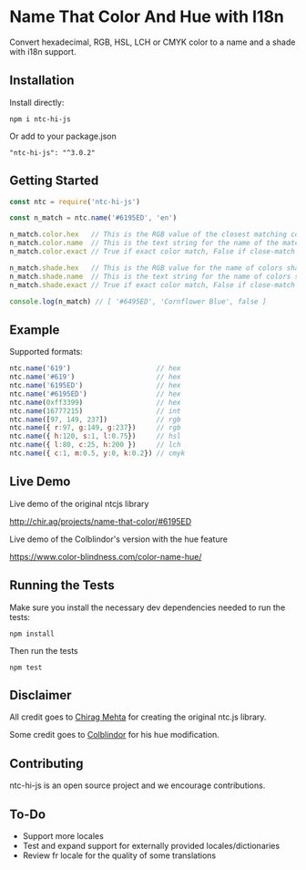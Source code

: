 # Name That Color And Hue with I18n

Convert hexadecimal, RGB, HSL, LCH or CMYK color to a name and a shade with i18n support.

## Installation

Install directly:
```
npm i ntc-hi-js
```

Or add to your package.json
```
"ntc-hi-js": "^3.0.2"
```

## Getting Started

```javascript
const ntc = require('ntc-hi-js')

const n_match = ntc.name('#6195ED', 'en')

n_match.color.hex   // This is the RGB value of the closest matching color
n_match.color.name  // This is the text string for the name of the match
n_match.color.exact // True if exact color match, False if close-match

n_match.shade.hex   // This is the RGB value for the name of colors shade
n_match.shade.name  // This is the text string for the name of colors shade
n_match.shade.exact // True if exact color match, False if close-match

console.log(n_match) // [ '#6495ED', 'Cornflower Blue', false ]
```

## Example

Supported formats:
```javascript
ntc.name('619')                     // hex
ntc.name('#619')                    // hex
ntc.name('6195ED')                  // hex
ntc.name('#6195ED')                 // hex
ntc.name(0xff3399)                  // hex
ntc.name(16777215)                  // int
ntc.name([97, 149, 237])            // rgb
ntc.name({ r:97, g:149, g:237})     // rgb
ntc.name({ h:120, s:1, l:0.75})     // hsl
ntc.name({ l:80, c:25, h:200 })     // lch
ntc.name({ c:1, m:0.5, y:0, k:0.2}) // cmyk
```

## Live Demo

Live demo of the original ntcjs library

http://chir.ag/projects/name-that-color/#6195ED

Live demo of the Colblindor's version with the hue feature

https://www.color-blindness.com/color-name-hue/

## Running the Tests

Make sure you install the necessary dev dependencies needed to run the tests:

```
npm install
```

Then run the tests

```
npm test
```

## Disclaimer

All credit goes to [Chirag Mehta](http://chir.ag/about) for creating the original ntc.js library.

Some credit goes to [Colblindor](https://www.color-blindness.com/color-name-hue/) for his
hue modification.

## Contributing

ntc-hi-js is an open source project and we encourage contributions.

## To-Do

* Support more locales
* Test and expand support for externally provided locales/dictionaries
* Review fr locale for the quality of some translations
